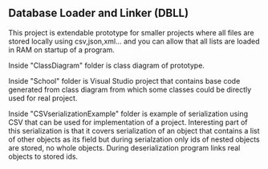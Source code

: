 ## Database Loader and Linker (DBLL)

This project is extendable prototype for smaller projects where all files are stored locally using csv,json,xml... and you can
allow that all lists are loaded in RAM on startup of a program. 

Inside "ClassDiagram" folder is class diagram of prototype.

Inside "School" folder is Visual Studio project that contains base code generated from class diagram from which some classes could be directly used for real project.

Inside "CSVserializationExample" folder is example of serialization using CSV that can be used for implementation of a project. Interesting part of this serialization is that it covers serialization of an object that contains a list of other objects as its field but during serialzation only ids of nested objects are stored, no whole objects. During deserialization program links real objects to stored ids. 
